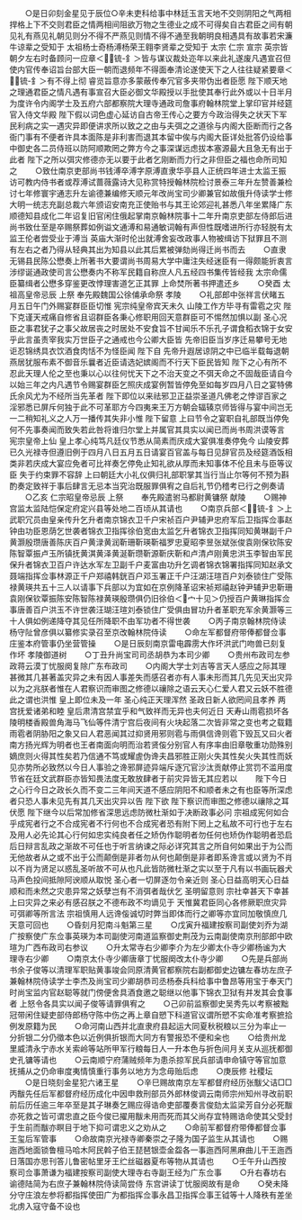 <!-- { "loadSidebar": true } -->
　　○是日卯刻金星见于辰位○辛未吏科给事中林廷玉言天地不交则阴阳之气两相捍格上下不交则君臣之情两相间阻欲万物之生德业之成不可得矣自古君臣之间有朝见礼有燕见礼朝见则分不得不严燕见则情不得不通至我朝明良相遇具有故事若宋濂牛谅辈之受知于  太祖杨士奇杨溥杨荣王翱李贤辈之受知于  太宗  仁宗  宣宗  英宗皆朝夕左右时备顾问一应章＜锍-釒＞皆与谋议裁处迩年以来此礼遂废凡遇宣召但使内官传奉诏旨台部大臣一朝而退频年不得面奉清论遂使天下之人往往疑紧要章＜锍-釒＞有不得上彻  睿览旨意亦多蒙蔽传奉冗官多夹带伪出者臣愿  陛下顺天地之理通君臣之情凡遇有事宣召大臣必御文华殿授以手批使其奉行此外或以十日半月为度许令内阁学士及五府六部都察院大理寺通政司詹事府翰林院堂上掌印官并经筵官入侍文华殿  陛下假以词色虚心延访自古帝王传心之要方今政治得失之状天下军民利病之实一遇灾异即便讲求所以致之之由与夫弭之之道徐与内阁大臣断而行之各衙门事有不便者许具本面陈是非利害而退其本留中俟与内阁大臣详处批答仍设给事中御史各二员侍班以防阿顺欺罔之弊方今之事深谋远虑拔本塞源最大且急无有出于此者  陛下之所以弭灾修德亦无以要于此者乞刚断而力行之非但臣之福也命所司知之
　　○致仕南京吏部尚书钱溥卒溥字原溥直隶华亭县人正统四年进士太监王振访可教内侍书者或荐溥试蔷薇露诗大见称赏特授翰林院检讨景泰三年升左赞善兼检讨七年修寰宇通志升左谕德兼编修天顺元年改尚宝司少卿兼官如故俄升侍读学士修大明一统志充副总裁六年颁诏安南充正使贻书与其王论郊迎礼甚悉八年坐累降广东顺德知县成化二年诏复旧官闲住俄起掌南京翰林院事十二年升南京吏部左侍郎后进尚书致仕至是卒赐祭葬如例谥文通溥和易通敏词翰有声但性既嗜进所行亦轻脱有太监王伦者尝受业于溥当  英庙大渐时伦出就溥舍妄改政事人物被缉访下狱罪且不测有左右之者乃得从轻典其出为知县以此其后累被弹劾尚得迁尚书而去
　　○直隶无锡县民陈公懋奏上所著书大要谓尚书周易大学中庸注失经迷臣有一得颇能折衷言涉缪诞通政使司言公懋奏内不称军民籍自称庶人凡五经四书集传皆经我  太宗命儒臣纂缉者公懋多穿鉴更改悖理害道乞正其罪  上命焚所著书押遣还乡
　　○癸酉  太祖高皇帝忌辰  上祭  奉先殿魏国公徐俌承命祭  孝陵
　　○礼部郎中张祥言伏睹五月五日午门外赐宴群臣臣切惟  宪宗纯皇帝宾天未久  山陵工作方毕寻有雷雹之灾  陛下克谨天戒痛自修省且诏群臣各秉心修职用回天意群臣可不惕然加惧以副  圣心况臣之事君犹子之事父故居丧之时居处不安食旨不甘闻乐不乐孔子谓食稻衣锦于女安乎此言虽责宰我实万世臣子之通戒也今公卿大臣皆  先帝旧臣当岁序迁易攀号无地讵忍锦绣具衣饮酒食肉恬不为怪臣闻  陛下自  先帝升遐居谅阴之中已临半载每退朝燕居犹服布素不御音乐曩者近臣请选妃嫔阁而不行天下臣民皆知  陛下之心有所不忍此天理人伦之至也秉以心以往何忧天下之不治天变之不弭天命之不固哉臣请自今以始三年之内凡遇节令赐宴群臣乞照庆成宴例暂皆停免至如每岁四月八日之宴特佛氏余风尤为不经所当先革者  陛下即位以来祛邪卫正益崇圣道凡佛老之悖谬百家之淫邪悉已屏斥何独于此不可革耶方今四夷来王万方朝会辐辏京师皆得与宴中间岂无一二稍知礼义之人万一播传其失非小惟  陛下留意  上曰节令之宴职自礼部既当停免何不先事奏闻而致失若此咎将谁归尔堂上并属官其具实以闻已而尚书周洪谟等言  宪宗皇帝上仙  皇上孝心纯笃凡廷仪节悉从简素而庆成大宴俱准奏停免今  山陵安葬已久光禄寺但遵旧例于四月八日五月五日请宴百官盖与每日见辞官员及经筵酒饭相类非若庆成大宴应免者可比祥奏乞停免止知礼欲从厚而未知事体不伦且未与臣等议臣  失于约束罪不容辞  上曰朝廷大小礼仪俱归礼部职掌其当行当止尔等何不预为斟酌奏定致祥于事后肆言无忌本当究治既服罪俱宥之自后礼节仍稽考已行之例奏请
　　○乙亥  仁宗昭皇帝忌辰  上祭
　　奉先殿遣驸马都尉黄镛祭  献陵
　　○赐神宫监太监陆恺保定府定兴县等处地二百顷从其请也
　　○南京兵部＜锍-釒＞上武职冗员由皇亲传升乞升者南京锦衣卫千户宋祯百户尹辅尹忠府军后卫指挥佥事赵钟由功臣恩荫乞世袭者锦衣卫指挥徐伯宽由太监乞升者锦衣卫指挥同知黄琳副千户黄灏殷瓒唐善陈庆百户黄渌黄润靳珊靳瑛靳福罗忠夏昭李昱张斌张俊袁刚保钦陈安陈智覃振卢玉所镇抚黄淇黄泽黄涎靳瓒靳源靳庆靳和卢清卢刚黄忠洪玉李智由军民保升者锦衣卫百户许达水军左卫副千户麦富由功升乞调者锦衣锦署指挥同知赵承文聂端指挥佥事林源正千户郑禧韩銧百户邓玉署正千户汪湖汪瑄百户刘泰锁住广受陈禄黄瑛共五十三人以请事下兵部以为宜如在京例降革诏宋祯郑禧赵钟尹辅尹忠靳珊袁刚保钦覃振陈安陈智陈禄黄瑛殷瓒俱仍旧徐伯＜宀十见＞仍授百户黄琳指挥佥事唐善百户洪玉不许世袭汪瑚汪瑄刘泰锁住广受俱由冒功升者革职充军余黄灏等三十人俱如例递降夺其见任所降职不由军功者不得世袭
　　○丙子南京翰林院侍读杨守阯曾彦俱以纂修实录召至京改翰林院侍读
　　○命左军都督府带俸都督佥事庄鉴本府管事仍坐营管操
　　○是日辰刻南京雷电霹雳大作坏洪武门吻兽已刻复作坏  孝陵御道树
　　○丁丑升尚宝司司丞胡恭为本司少卿
　　○贵州布政司左参政蒋云漠丁忧服阕复除广东布政司
　　○内阁大学士刘吉等言天人感应之际其理甚微其几甚著盖灾异之未有因人事差失而感召者亦有人事未形而其几先见天出灾异以为之兆朕者惟在人君察识而审图之修德以禳除之语云天心仁爱人君又云妖不胜德此之谓也洪惟  皇上即位未及一年  圣心纯正天理浑然  圣政日新人欲罔间且孝养  两宫抚爱诸弟和睦  皇后肃清宫禁宜乎和气致祥而无异也夫何近日  天寿山雨雹损坏各  陵明楼香殿兽角海马飞仙等件清宁宫后夜间有火块起落二次皆非常之变也考之载籍雨雹者阴胁阳之象又曰人君恶闻其过抑贤用邪则雹与雨俱信谗则雹下毁瓦又曰火者南方扬光辉为明者也王者南面向明而治若贤侫分别官人有序率由旧章敬重功勋殊别嫡庶则火得其性矣若乃信通不笃或耀虗伪谗夫昌邪胜正刚火失其性矣火失其性而妖见亦势所必致然以今日人事验之谗邪屏迹异端斥逐冗官沙汰贡献停止赏罚不滥用度节省在廷文武群臣亦皆知畏法度无敢放肆者于前灾异皆无其应若以
　　陛下今日之心行今日之政长久而不变二三年间天道不感应阴阳不和顺者未之有也臣等所深虑者只恐人事未见先有其几天出灾异以告  陛下欲  陛下察识而审图之修德以禳除之耳伏愿  陛下继今以后常加修省深思远虑防微杜渐如于决断政事必问  宗祖成宪何如合乎成宪者行之不合成宪者不行何也不合成宪者恐有附下罔上之私故不可行也于左右及用人必先论其心行何如忠实纯良者任之矫伪作聪明者勿任何也矫伪作聪明者恐启后日辩言乱政之渐故不可任也于听言纳谏之际必详究其言之所自何如果出于为公而无他故者从之或不出于公而颠倒是非者勿从何也颠倒是非者即系谗言或以贤为不肖以不肖为贤足以惑乱圣听故不可从也凡此皆防微杜渐之实以至于凡有以书画玩器犬马声色投间抵隙阿谀顺从取悦  圣心者一切屏逐勿令亲近则  圣心日益高明天心日益顺和而未然之灾患异常之妖孽岂有不消弭者哉伏乞  圣明留意则  宗社幸甚天下幸甚  上曰灾异之来必有感召朕之不德布政不均谪见于  天惟冀君臣同心各修厥职庶灾异可弭卿等所言法  宗祖慎用人远谗侫诚切时弊当即体而行之卿等亦宜同加敬慎庶几天意可回也
　　○昏刻月犯南斗魁第三星
　　○戊寅升福建按察司副使刘乔为湖广按察使广东佥事英瑛为本司副使河南道监察御史荆茂为云南副使南京刑部郎中欧瑄为广西布政司右参议
　　○升太常寺右少卿李介为左少卿太仆寺少卿杨谧为大理寺右少卿
　　○南京太仆寺少卿唐章丁忧服阕改太仆寺少卿
　　○先是兵部尚书余子俊等以清理军职贴黄事竣会同原清黄官都察院右副都御史边镛左春坊左庶子兼翰林院侍读学士李杰及尚宝司少卿胡恭司丞杨泰兵科给事中鲁昂等用宝于奉天门时尚宝监内官赵聪等就门傍便舍具酒食邀之聪继以他事下锦衣卫狱有并发其会食事者  上怒令各具实以闻子俊等请罪俱宥之
　　○己卯前监察御史吴秀先以考察被黜冠带闲住疑吏部侍郎杨守陈中伤之再上章自愬下科道官议谓所愬不实命准考察摭拾例发原籍为民
　　○命河南山西并北直隶府县起运大同夏秋税粮以三分为率止一分折银二分仍徵本色以近例俱折银而大同方有警报恐不便和籴也
　　○给贵州龙里威清永宁赤水关索岭等站所甲军行粮每日人一升本色与折色间月关支从巡抚都御史孔镛等请也
　　○云南顺宁府蒲贼频年为患杀掠军民兵部请申命镇守等官加意抚捕从之仍命审度夷情慎重行事务以地方为念毋贻后虑
　　○庚辰修  社稷坛
　　○是日晓刻金星犯六诸王星
　　○辛巳赐故南京左军都督府经历张黻父诘□□丙黻先任后军都督府经历成化中因申救刑部员外郎林俊调云南师宗州知州寻改前职前后历任逾三年卒至是其子琳奏乞赐应得诰命吏部覆奏言俊劾太监梁芳自分必死黻亦死救之皆可谓忠直之臣今俊已擢用黻未用而死而其父尚存宜特赐诰命使其父受封于生前而黻亦瞑目于地下抑可谓忠义之劝从之
　　○命前军都督府带俸都督佥事王玺后军管事
　　○命故南京光禄寺卿秦崇之子隆为国子监生从其请也
　　○赐迤西地面锁鲁檀马哈木阿民斡子伯王琵琶银壶金盌各一事迤西阿黑麻曲儿干王迤西日落国亦思刊答儿鲁密帖里牙王纻丝磁器夏布等物从其请也
　　○壬午升山西按察司佥事萧谦为福建按察司副使大理寺右寺副王经为广东佥事
　　○升右春坊右谕德陆简为右庶子兼翰林院侍读简尝侍  东宫讲读丁忧服阕故有是命
　　○癸未降分守庄浪左参将都指挥使田广为都指挥佥事永昌卫指挥佥事王钺等十人降秩有差坐北虏入寇守备不设也
